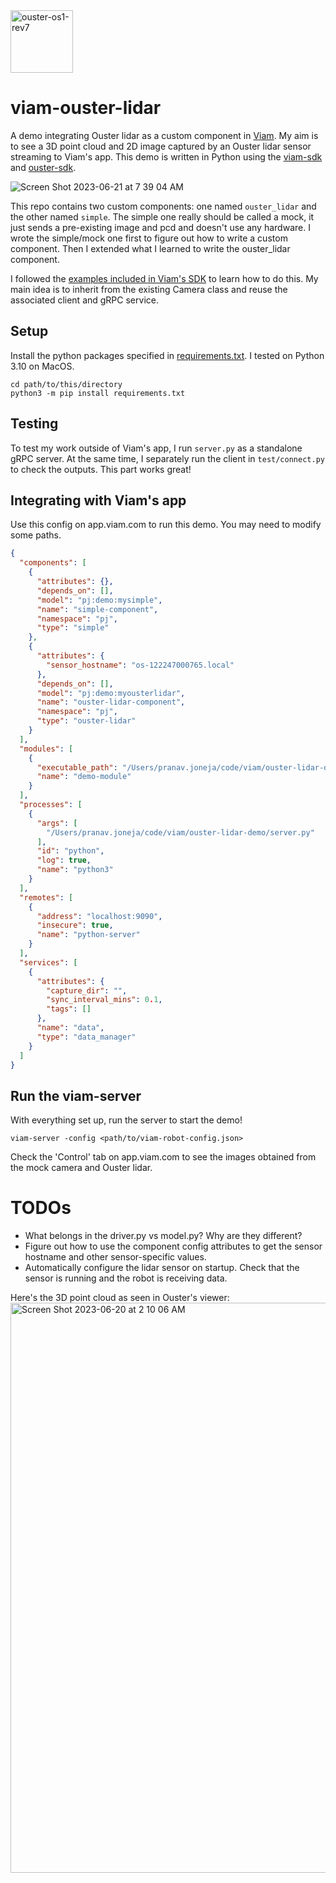 <img width="100" alt="ouster-os1-rev7" src="https://github.com/pjoneja/viam-ouster-lidar/assets/6338447/ebe63242-9824-47ef-82b9-01cfbd476925">

# viam-ouster-lidar
A demo integrating Ouster lidar as a custom component in [Viam](https://www.viam.com). My aim is to see a 3D point cloud and 2D image captured by an Ouster lidar sensor streaming to Viam's app. This demo is written in Python using the [viam-sdk](https://docs.viam.com/program/sdks/) and [ouster-sdk](https://ouster.com/developers/ouster-sdk/).

![Screen Shot 2023-06-21 at 7 39 04 AM](https://github.com/pjoneja/viam-ouster-lidar/assets/6338447/7ce3b531-8200-44c7-b876-8e2ed9b57dee)

This repo contains two custom components: one named `ouster_lidar` and the other named `simple`. The simple one really should be called a mock, it just sends a pre-existing image and pcd and doesn't use any hardware. I wrote the simple/mock one first to figure out how to write a custom component. Then I extended what I learned to write the ouster_lidar component.

I followed the [examples included in Viam's SDK](https://github.com/viamrobotics/viam-python-sdk/tree/main/examples) to learn how to do this. My main idea is to inherit from the existing Camera class and reuse the associated client and gRPC service. 

## Setup
Install the python packages specified in [requirements.txt](https://github.com/pjoneja/viam-ouster-lidar/blob/main/requirements.txt). I tested on Python 3.10 on MacOS.

```shell
cd path/to/this/directory
python3 -m pip install requirements.txt
```

## Testing
To test my work outside of Viam's app, I run `server.py` as a standalone gRPC server. At the same time, I separately run the client in `test/connect.py` to check the outputs. This part works great!


## Integrating with Viam's app
Use this config on app.viam.com to run this demo. You may need to modify some paths.

```json
{
  "components": [
    {
      "attributes": {},
      "depends_on": [],
      "model": "pj:demo:mysimple",
      "name": "simple-component",
      "namespace": "pj",
      "type": "simple"
    },
    {
      "attributes": {
        "sensor_hostname": "os-122247000765.local"
      },
      "depends_on": [],
      "model": "pj:demo:myousterlidar",
      "name": "ouster-lidar-component",
      "namespace": "pj",
      "type": "ouster-lidar"
    }
  ],
  "modules": [
    {
      "executable_path": "/Users/pranav.joneja/code/viam/ouster-lidar-demo/run_module.sh",
      "name": "demo-module"
    }
  ],
  "processes": [
    {
      "args": [
        "/Users/pranav.joneja/code/viam/ouster-lidar-demo/server.py"
      ],
      "id": "python",
      "log": true,
      "name": "python3"
    }
  ],
  "remotes": [
    {
      "address": "localhost:9090",
      "insecure": true,
      "name": "python-server"
    }
  ],
  "services": [
    {
      "attributes": {
        "capture_dir": "",
        "sync_interval_mins": 0.1,
        "tags": []
      },
      "name": "data",
      "type": "data_manager"
    }
  ]
}
```

## Run the viam-server
With everything set up, run the server to start the demo!

```shell
viam-server -config <path/to/viam-robot-config.json>
```

Check the 'Control' tab on app.viam.com to see the images obtained from the mock camera and Ouster lidar.

# TODOs
- What belongs in the driver.py vs model.py? Why are they different?
- Figure out how to use the component config attributes to get the sensor hostname and other sensor-specific values.
- Automatically configure the lidar sensor on startup. Check that the sensor is running and the robot is receiving data.

Here's the 3D point cloud as seen in Ouster's viewer:
<img width="912" alt="Screen Shot 2023-06-20 at 2 10 06 AM" src="https://github.com/pjoneja/viam-ouster-lidar/assets/6338447/c253b74d-6d03-4348-9a38-5109690bb0c6">

